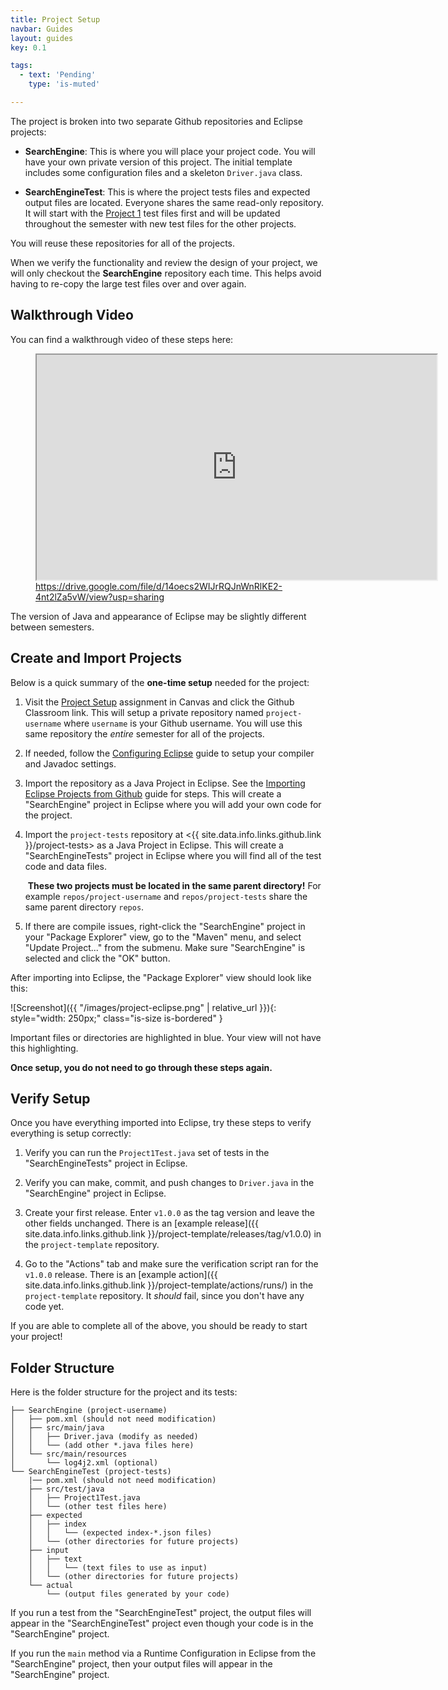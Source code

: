 ```yaml
---
title: Project Setup
navbar: Guides
layout: guides
key: 0.1

tags:
  - text: 'Pending'
    type: 'is-muted'

---
```


The project is broken into two separate Github repositories and Eclipse projects:

  - **SearchEngine**: This is where you will place your project code. You will have your own private version of this project. The initial template includes some configuration files and a skeleton `Driver.java` class.

  - **SearchEngineTest**: This is where the project tests files and expected output files are located. Everyone shares the same read-only repository. It will start with the [Project 1](project-1.html) test files first and will be updated throughout the semester with new test files for the other projects.

You will reuse these repositories for all of the projects.

When we verify the functionality and review the design of your project, we will only checkout the **SearchEngine** repository each time. This helps avoid having to re-copy the large test files over and over again.

## Walkthrough Video

You can find a walkthrough video of these steps here:

<figure>
<p>
  <iframe src="https://drive.google.com/file/d/14oecs2WIJrRQJnWnRlKE2-4nt2lZa5vW/preview" width="640" height="360" allow="autoplay" class="is-bordered"></iframe>
  <br/>
  <caption><a href="https://drive.google.com/file/d/14oecs2WIJrRQJnWnRlKE2-4nt2lZa5vW/view?usp=sharing">https://drive.google.com/file/d/14oecs2WIJrRQJnWnRlKE2-4nt2lZa5vW/view?usp=sharing</a></caption>
</p>
</figure>


The version of Java and appearance of Eclipse may be slightly different between semesters.

## Create and Import Projects

Below is a quick summary of the **one-time setup** needed for the project:

  1. Visit the [Project Setup](#) assignment in Canvas and click the Github Classroom link. This will setup a private repository named `project-username` where `username` is your Github username. You will use this same repository the *entire* semester for all of the projects.

  1. If needed, follow the [Configuring Eclipse](/guides/eclipse/configuring-eclipse.html) guide to setup your compiler and Javadoc settings.

  1. Import the repository as a Java Project in Eclipse. See the [Importing Eclipse Projects from Github](/guides/eclipse/importing-eclipse-projects-from-github.html) guide for steps. This will create a "SearchEngine" project in Eclipse where you will add your own code for the project.

  1. Import the `project-tests` repository at <{{ site.data.info.links.github.link }}/project-tests> as a Java Project in Eclipse. This will create a "SearchEngineTests" project in Eclipse where you will find all of the test code and data files.

      <i class="fas fa-exclaimation-triangle"></i>&nbsp;**These two projects must be located in the same parent directory!** For example `repos/project-username` and `repos/project-tests` share the same parent directory `repos`.

  1. If there are compile issues, right-click the "SearchEngine" project in your "Package Explorer" view, go to the "Maven" menu, and select "Update Project..." from the submenu. Make sure "SearchEngine" is selected and click the "OK" button.

After importing into Eclipse, the "Package Explorer" view should look like this:

![Screenshot]({{ "/images/project-eclipse.png" | relative_url }}){: style="width: 250px;" class="is-size is-bordered" }

Important files or directories are highlighted in blue. Your view will not have this highlighting.

**Once setup, you do not need to go through these steps again.**

## Verify Setup

Once you have everything imported into Eclipse, try these steps to verify everything is setup correctly:

  1. Verify you can run the `Project1Test.java` set of tests in the "SearchEngineTests" project in Eclipse.

  1. Verify you can make, commit, and push changes to `Driver.java` in the "SearchEngine" project in Eclipse.

  1. Create your first release. Enter `v1.0.0` as the tag version and leave the other fields unchanged. There is an [example release]({{ site.data.info.links.github.link }}/project-template/releases/tag/v1.0.0) in the `project-template` repository.

  1. Go to the "Actions" tab and make sure the verification script ran for the `v1.0.0` release. There is an [example action]({{ site.data.info.links.github.link }}/project-template/actions/runs/) in the `project-template` repository. It *should* fail, since you don't have any code yet.

If you are able to complete all of the above, you should be ready to start your project!

## Folder Structure

Here is the folder structure for the project and its tests:

```
├── SearchEngine (project-username)
│   ├── pom.xml (should not need modification)
│   ├── src/main/java
│   │   ├── Driver.java (modify as needed)
│   │   └── (add other *.java files here)
│   └── src/main/resources
│       └── log4j2.xml (optional)
└── SearchEngineTest (project-tests)
    |── pom.xml (should not need modification)
    ├── src/test/java
    │   ├── Project1Test.java
    │   └── (other test files here)
    ├── expected
    │   ├── index
    │   │   └── (expected index-*.json files)
    │   └── (other directories for future projects)
    ├── input
    │   ├── text
    │   │   └── (text files to use as input)
    │   └── (other directories for future projects)
    └── actual
        └── (output files generated by your code)
```

If you run a test from the "SearchEngineTest" project, the output files will appear in the "SearchEngineTest" project even though your code is in the "SearchEngine" project.

If you run the `main` method via a Runtime Configuration in Eclipse from the "SearchEngine" project, then your output files will appear in the "SearchEngine" project.
